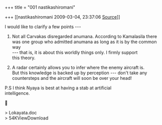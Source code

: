 +++
title = "001 nastikashiromani"

+++
[[nastikashiromani	2009-03-04, 23:37:06 [Source](https://groups.google.com/g/bvparishat/c/zBUqg_JpMvE)]]



I would like to clarify a few points ---  
  
1) Not all Carvakas disregarded anumana. According to Kamalasila there  
was one group who admitted anumana as long as it is by the common way  
--- that is, it is about this worldly things only. I firmly support  
this theory.  
  
2) A radar certainly allows you to infer where the enemy aircraft is.  
But this knowledge is backed up by perception --- don't take any  
countersteps and the aircraft will soon be over your head!  
  
P.S I think Nyaya is best at having a stab at artificial  
intelligence.  



\> Lokayata.doc  
\> 54KViewDownload

